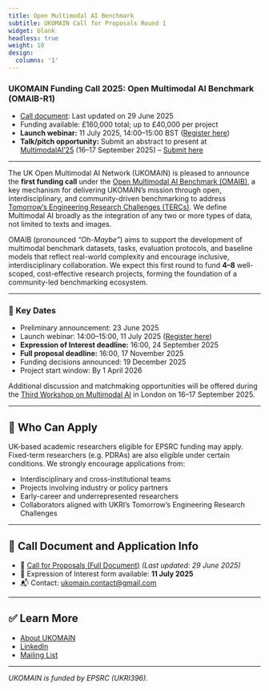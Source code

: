 ```yaml
---
title: Open Multimodal AI Benchmark
subtitle: UKOMAIN Call for Proposals Round 1
widget: blank
headless: true
weight: 10
design:
  columns: '1'
---
```



### UKOMAIN Funding Call 2025: Open Multimodal AI Benchmark (OMAIB-R1)

- [Call document](https://docs.google.com/document/d/1T_ZJT6QrcKrfEPgerwI9ZokVyo2xwnuaOEJFmmzoG88/edit?usp=sharing): Last updated on 29 June 2025  
- Funding available: £160,000 total; up to £40,000 per project  
- **Launch webinar:** 11 July 2025, 14:00–15:00 BST ([Register here](https://forms.gle/Aih9sceoD1ZsvzGDA))
- **Talk/pitch opportunity:** Submit an abstract to present at [MultimodalAI’25](https://multimodalai.github.io/multimodalai25/) (16–17 September 2025) – [Submit here](https://forms.gle/82gbPCu5tBkCm8i29)

---

The UK Open Multimodal AI Network (UKOMAIN) is pleased to announce the **first funding call** under the [Open Multimodal AI Benchmark (OMAIB)](https://multimodalai.github.io/omaib/), a key mechanism for delivering UKOMAIN’s mission through open, interdisciplinary, and community-driven benchmarking to address [Tomorrow’s Engineering Research Challenges (TERCs)](https://www.ukri.org/publications/tomorrows-engineering-research-challenges/). We define Multimodal AI broadly as the integration of any two or more types of data, not limited to texts and images.

OMAIB (pronounced *“Oh-Maybe”*) aims to support the development of multimodal benchmark datasets, tasks, evaluation protocols, and baseline models that reflect real-world complexity and encourage inclusive, interdisciplinary collaboration. We expect this first round to fund **4–8** well-scoped, cost-effective research projects, forming the foundation of a community-led benchmarking ecosystem.

---

### 📅 Key Dates

- Preliminary announcement: 23 June 2025  
- Launch webinar: 14:00–15:00, 11 July 2025 ([Register here](https://forms.gle/Aih9sceoD1ZsvzGDA))  
- **Expression of Interest deadline:** 16:00, 24 September 2025  
- **Full proposal deadline:** 16:00, 17 November 2025  
- Funding decisions announced: 19 December 2025  
- Project start window: By 1 April 2026

Additional discussion and matchmaking opportunities will be offered during the [Third Workshop on Multimodal AI](https://multimodalai.github.io/multimodalai25/) in London on 16–17 September 2025.

---

## 📌 Who Can Apply

UK-based academic researchers eligible for EPSRC funding may apply. Fixed-term researchers (e.g. PDRAs) are also eligible under certain conditions. We strongly encourage applications from:

- Interdisciplinary and cross-institutional teams  
- Projects involving industry or policy partners  
- Early-career and underrepresented researchers  
- Collaborators aligned with UKRI’s Tomorrow’s Engineering Research Challenges

---

## 📎 Call Document and Application Info

- 📄 [Call for Proposals (Full Document)](https://docs.google.com/document/d/1T_ZJT6QrcKrfEPgerwI9ZokVyo2xwnuaOEJFmmzoG88/edit?usp=sharing) *(Last updated: 29 June 2025)*
- 📑 Expression of Interest form available: **11 July 2025**
- 📬 Contact: [ukomain.contact@gmail.com](mailto:ukomain.contact@gmail.com)

---

## ✅ Learn More

- [About UKOMAIN](https://multimodalai.github.io/)  
- [LinkedIn](https://www.linkedin.com/company/ukomain)  
- [Mailing List](https://groups.google.com/a/sheffield.ac.uk/g/multimodal-ai-community-group)

---

*UKOMAIN is funded by EPSRC (UKRI396).*

